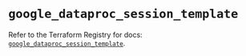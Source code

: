 # `google_dataproc_session_template`

Refer to the Terraform Registry for docs: [`google_dataproc_session_template`](https://registry.terraform.io/providers/hashicorp/google-beta/6.45.0/docs/resources/google_dataproc_session_template).
